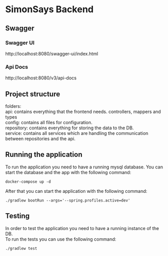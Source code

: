 # SimonSays Backend

## Swagger
### Swagger UI
http://localhost:8080/swagger-ui/index.html

### Api Docs
http://localhost:8080/v3/api-docs

## Project structure
folders: <br>
api: contains everything that the frontend needs. controllers, mappers and types <br>
config: contains all files for configuration.<br>
repository: contains everything for storing the data to the DB.<br>
service: contains all services which are handling the communication between repositories and the api.<br>

## Running the application
To run the application you need to have a running mysql database. You can start the database and the app with the following command:
```shell
docker-compose up -d
```
After that you can start the application with the following command:
```shell
./gradlew bootRun --args='--spring.profiles.active=dev'
```

## Testing
In order to test the application you need to have a running instance of the DB.\
To run the tests you can use the following command:
```shell
./gradlew test
```